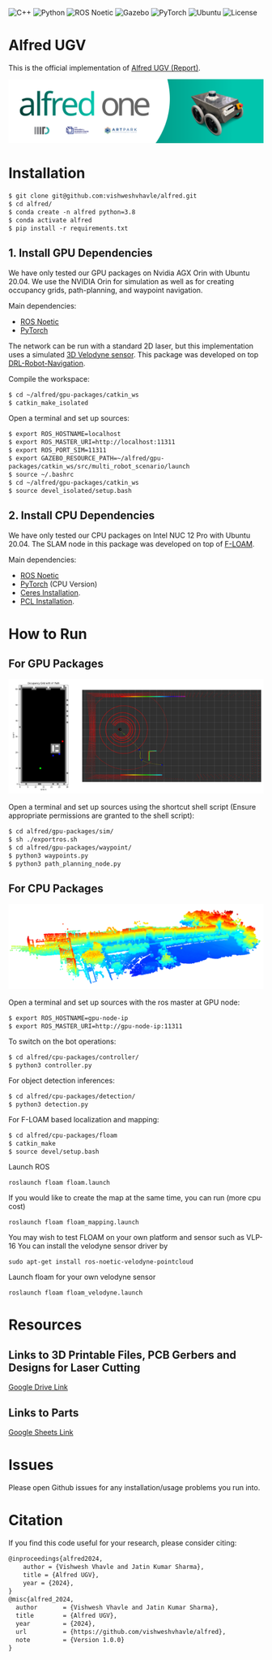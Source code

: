 ![C++](https://img.shields.io/badge/C++-17-gold?logo=c%2B%2B)
![Python](https://img.shields.io/badge/Python-3.8-gold?logo=python)
![ROS Noetic](https://img.shields.io/badge/ROS-Noetic-blue?logo=ros)
![Gazebo](https://img.shields.io/badge/Sim-Gazebo-blue?logo=gazebo)
![PyTorch](https://img.shields.io/badge/PyTorch-1.10-EE4C2C?logo=pytorch)
![Ubuntu](https://img.shields.io/badge/Ubuntu-20.04-E95420?logo=ubuntu)
![License](https://img.shields.io/badge/license-MIT-green?logo=open-source-initiative)

# Alfred UGV

This is the official implementation of [Alfred UGV (Report)](https://drive.google.com/file/d/1xcbomTqWQFI5U3ZL3wshn6ydCLDhJ_Dn/view?usp=sharing).

![cover](imgs/cover.png)

# Installation
```shell
$ git clone git@github.com:vishweshvhavle/alfred.git
$ cd alfred/
$ conda create -n alfred python=3.8
$ conda activate alfred
$ pip install -r requirements.txt
```

## 1. Install GPU Dependencies

We have only tested our GPU packages on Nvidia AGX Orin with Ubuntu 20.04. We use the NVIDIA Orin for simulation as well as for creating occupancy grids, path-planning, and waypoint navigation.

Main dependencies: 

* [ROS Noetic](http://wiki.ros.org/noetic/Installation)
* [PyTorch](https://pytorch.org/get-started/locally/)

The network can be run with a standard 2D laser, but this implementation uses a simulated [3D Velodyne sensor](https://github.com/lmark1/velodyne_simulator). This package was developed on top [DRL-Robot-Navigation](https://github.com/reiniscimurs/DRL-robot-navigation).

Compile the workspace:
```shell
$ cd ~/alfred/gpu-packages/catkin_ws
$ catkin_make_isolated
```

Open a terminal and set up sources:
```shell
$ export ROS_HOSTNAME=localhost
$ export ROS_MASTER_URI=http://localhost:11311
$ export ROS_PORT_SIM=11311
$ export GAZEBO_RESOURCE_PATH=~/alfred/gpu-packages/catkin_ws/src/multi_robot_scenario/launch
$ source ~/.bashrc
$ cd ~/alfred/gpu-packages/catkin_ws
$ source devel_isolated/setup.bash
```

## 2. Install CPU Dependencies

We have only tested our CPU packages on Intel NUC 12 Pro with Ubuntu 20.04. The SLAM node in this package was developed on top of [F-LOAM](https://github.com/wh200720041/floam).

Main dependencies: 

* [ROS Noetic](http://wiki.ros.org/noetic/Installation)
* [PyTorch](https://pytorch.org/get-started/locally/) (CPU Version)
* [Ceres Installation](http://ceres-solver.org/installation.html).
* [PCL Installation](http://www.pointclouds.org/downloads/linux.html).

# How to Run

## For GPU Packages

![GPU Packages](imgs/waypoint.png)

Open a terminal and set up sources using the shortcut shell script (Ensure appropriate permissions are granted to the shell script):
```shell
$ cd alfred/gpu-packages/sim/
$ sh ./exportros.sh
$ cd alfred/gpu-packages/waypoint/
$ python3 waypoints.py
$ python3 path_planning_node.py
```

## For CPU Packages

![CPU Packages](imgs/slam.png)

Open a terminal and set up sources with the ros master at GPU node:
```shell
$ export ROS_HOSTNAME=gpu-node-ip
$ export ROS_MASTER_URI=http://gpu-node-ip:11311
```

To switch on the bot operations:
```shell
$ cd alfred/cpu-packages/controller/
$ python3 controller.py
```

For object detection inferences:
```shell
$ cd alfred/cpu-packages/detection/
$ python3 detection.py
```

For F-LOAM based localization and mapping:
```shell
$ cd alfred/cpu-packages/floam
$ catkin_make
$ source devel/setup.bash
```
Launch ROS
```
roslaunch floam floam.launch
```
If you would like to create the map at the same time, you can run (more cpu cost)
```
roslaunch floam floam_mapping.launch
```
You may wish to test FLOAM on your own platform and sensor such as VLP-16
You can install the velodyne sensor driver by 
```
sudo apt-get install ros-noetic-velodyne-pointcloud
```
Launch floam for your own velodyne sensor
```
roslaunch floam floam_velodyne.launch
```

# Resources
## Links to 3D Printable Files, PCB Gerbers and Designs for Laser Cutting
[Google Drive Link](https://drive.google.com/drive/folders/1f_hGOYu5EU9SzpqOJjtLgKvULTiSWQi8?usp=sharing)

## Links to Parts
[Google Sheets Link](https://docs.google.com/spreadsheets/d/1cG-RGQtmP1Nn3f39VJRI02Kv2sMw9BhIGyV3ISFxt6U/edit?usp=sharing)

# Issues
Please open Github issues for any installation/usage problems you run into.

# Citation

If you find this code useful for your research, please consider citing:

```
@inproceedings{alfred2024,
    author = {Vishwesh Vhavle and Jatin Kumar Sharma},
    title = {Alfred UGV},
    year = {2024},
}
@misc{alfred_2024,
  author       = {Vishwesh Vhavle and Jatin Kumar Sharma},
  title        = {Alfred UGV},
  year         = {2024},
  url          = {https://github.com/vishweshvhavle/alfred},
  note         = {Version 1.0.0}
}

```
